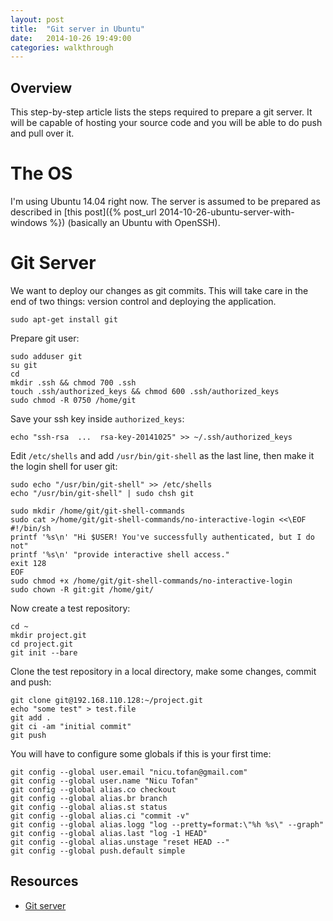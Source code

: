 ```yaml
---
layout: post
title:  "Git server in Ubuntu"
date:   2014-10-26 19:49:00
categories: walkthrough
---
```


Overview
--------

This step-by-step article lists the steps required to prepare a git server.
It will be capable of hosting your source code and you will be able 
to do push and pull over it.


The OS
======

I'm using Ubuntu 14.04 right now. The server is assumed to be
prepared as described in [this post]({% post_url 2014-10-26-ubuntu-server-with-windows %}) (basically an Ubuntu with OpenSSH). 


Git Server
==========

We want to deploy our changes as git commits.
This will take care in the end of two things:
version control and deploying the application.

	sudo apt-get install git

Prepare git user:

	sudo adduser git
	su git
	cd
	mkdir .ssh && chmod 700 .ssh
	touch .ssh/authorized_keys && chmod 600 .ssh/authorized_keys
	sudo chmod -R 0750 /home/git


Save your ssh key inside `authorized_keys`:

	echo "ssh-rsa  ...  rsa-key-20141025" >> ~/.ssh/authorized_keys

Edit `/etc/shells` and add `/usr/bin/git-shell` as the last line, then make 
it the login shell for user git:

	sudo echo "/usr/bin/git-shell" >> /etc/shells
	echo "/usr/bin/git-shell" | sudo chsh git

	sudo mkdir /home/git/git-shell-commands
	sudo cat >/home/git/git-shell-commands/no-interactive-login <<\EOF
	#!/bin/sh
	printf '%s\n' "Hi $USER! You've successfully authenticated, but I do not"
	printf '%s\n' "provide interactive shell access."
	exit 128
	EOF
	sudo chmod +x /home/git/git-shell-commands/no-interactive-login
	sudo chown -R git:git /home/git/


Now create a test repository:

	cd ~
	mkdir project.git
	cd project.git
	git init --bare

Clone the test repository in a local directory, make some changes, commit and push:

	git clone git@192.168.110.128:~/project.git
	echo "some test" > test.file
	git add .
	git ci -am "initial commit"
	git push

You will have to configure some globals if this is your first time:

	git config --global user.email "nicu.tofan@gmail.com"
	git config --global user.name "Nicu Tofan"
	git config --global alias.co checkout
	git config --global alias.br branch
	git config --global alias.st status
	git config --global alias.ci "commit -v"
	git config --global alias.logg "log --pretty=format:\"%h %s\" --graph"
	git config --global alias.last "log -1 HEAD"
	git config --global alias.unstage "reset HEAD --"
	git config --global push.default simple


Resources
---------

- [Git server](http://git-scm.com/book/en/v2/Git-on-the-Server-Setting-Up-the-Server)
